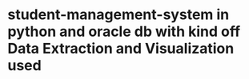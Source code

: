 # student-management-system in python and oracle db with kind off Data Extraction and Visualization used
